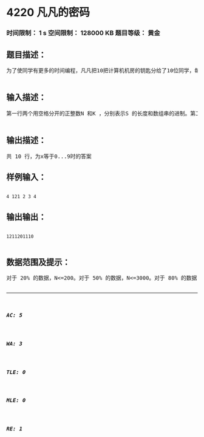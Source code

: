 # 4220 凡凡的密码   
### 时间限制： 1 s     空间限制： 128000 KB     题目等级： 黄金  
## 题目描述：  

<pre>
为了使同学有更多的时间编程，凡凡把10把计算机机房的钥匙分给了10位同学，每位同学需要同时使用钥匙和个人密码才能够打开机房，通过个人密码凡凡老师能够查看每个学生的访问记录。为此，凡凡老师设计了一种加密方式：明文是长度为N的K进制数字串S（数字间有空格），S'由S中连续的一段（或一个）组成。对应字符串的价值是：它所代表的K进制数转换为十进制后的数。个人密码的分配如下：对于编号为x(0<=x<=9)的同学，他的个人密码是满足对应规则的S'的个数，规则为：对于一个非空字串S'，当其十进制价值的最后一位为x时，满足条件。现在，凡凡老师请你将他给的明文转化为10个个人密码  

</pre>
  
  
## 输入描述：  

<pre>
第一行两个用空格分开的正整数N 和K ，分别表示S 的长度和数组串的进制。第二行为N 个用空格分开的非负整数，依次表示S1,S2,S3,S4...SN  

</pre>
  
  
## 输出描述：  

<pre>
共 10 行，为x等于0...9时的答案
</pre>
  
  
## 样例输入：  

<pre><code>
4 121 2 3 4
</code></pre>
  
  
## 输出输出：  

<pre><code>
1211201110  

</code></pre>
  
  
## 数据范围及提示：  

<pre>
对于 20% 的数据，N<=200。对于 50% 的数据，N<=3000。对于 80% 的数据，N<=10^5。对于 100%的数据， N<=10^6,2<=k<=10^9,0<=Si<k  

</pre>
  
  
***  

##### AC: 5  
##### WA: 3  
##### TLE: 0  
##### MLE: 0  
##### RE: 1  
